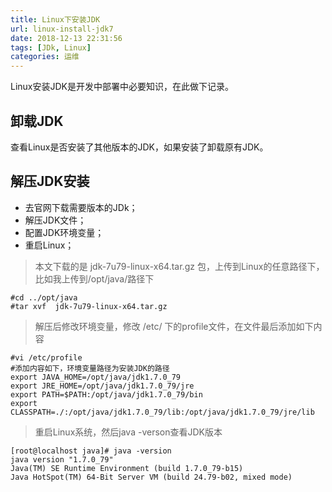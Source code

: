 ```yaml
---
title: Linux下安装JDK
url: linux-install-jdk7
date: 2018-12-13 22:31:56
tags: [JDk, Linux]
categories: 运维
---
```


Linux安装JDK是开发中部署中必要知识，在此做下记录。

## 卸载JDK

查看Linux是否安装了其他版本的JDK，如果安装了卸载原有JDK。

## 解压JDK安装

- 去官网下载需要版本的JDk；
- 解压JDK文件；
- 配置JDK环境变量；
- 重启Linux；

> 本文下载的是 jdk-7u79-linux-x64.tar.gz 包，上传到Linux的任意路径下，比如我上传到/opt/java/路径下

```linux
#cd ../opt/java
#tar xvf  jdk-7u79-linux-x64.tar.gz
```

> 解压后修改环境变量，修改 /etc/ 下的profile文件，在文件最后添加如下内容

    #vi /etc/profile
    #添加内容如下，环境变量路径为安装JDK的路径
    export JAVA_HOME=/opt/java/jdk1.7.0_79
    export JRE_HOME=/opt/java/jdk1.7.0_79/jre  
    export PATH=$PATH:/opt/java/jdk1.7.0_79/bin  
    export CLASSPATH=./:/opt/java/jdk1.7.0_79/lib:/opt/java/jdk1.7.0_79/jre/lib  

> 重启Linux系统，然后java -verson查看JDK版本

    [root@localhost java]# java -version
    java version "1.7.0_79"
    Java(TM) SE Runtime Environment (build 1.7.0_79-b15)
    Java HotSpot(TM) 64-Bit Server VM (build 24.79-b02, mixed mode)
